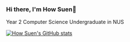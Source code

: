 ### Hi there, I'm How Suen👋
Year 2 Computer Science Undergraduate in NUS

[![How Suen's GitHub stats](https://github-readme-stats.vercel.app/api?username=HowSuen&include_all_commits=true&count_private=true&show_icons=true&theme=dracula)](https://github.com/anuraghazra/github-readme-stats)
